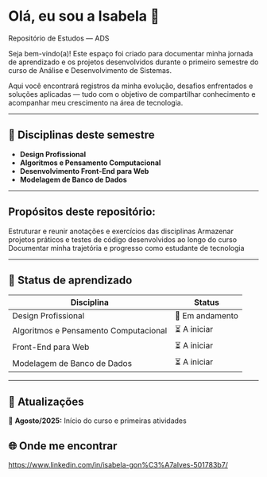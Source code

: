# Olá, eu sou a Isabela 👋

Repositório de Estudos — ADS

Seja bem-vindo(a)! Este espaço foi criado para documentar minha jornada de aprendizado e os projetos desenvolvidos durante o primeiro semestre do curso de Análise e Desenvolvimento de Sistemas.

Aqui você encontrará registros da minha evolução, desafios enfrentados e soluções aplicadas — tudo com o objetivo de compartilhar conhecimento e acompanhar meu crescimento na área de tecnologia.

---

## 🎯 Disciplinas deste semestre
- **Design Profissional**
- **Algoritmos e Pensamento Computacional**
- **Desenvolvimento Front-End para Web**
- **Modelagem de Banco de Dados**

---

## Propósitos deste repositório:

Estruturar e reunir anotações e exercícios das disciplinas
Armazenar projetos práticos e testes de código desenvolvidos ao longo do curso
Documentar minha trajetória e progresso como estudante de tecnologia

---

## 📅 Status de aprendizado
| Disciplina | Status |
|------------|--------|
| Design Profissional | 🔄 Em andamento |
| Algoritmos e Pensamento Computacional | ⏳ A iniciar |
| Front-End para Web | ⏳ A iniciar |
| Modelagem de Banco de Dados | ⏳ A iniciar |

---

## 📌 Atualizações
📅 **Agosto/2025:** Início do curso e primeiras atividades 
## 🌐 Onde me encontrar
https://www.linkedin.com/in/isabela-gon%C3%A7alves-501783b7/
